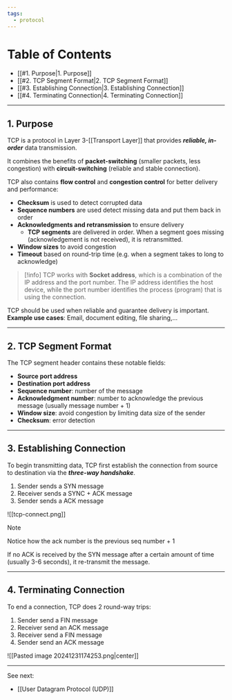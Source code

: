 ```yaml
---
tags:
  - protocol
---
```

# Table of Contents

- [[#1. Purpose|1. Purpose]]
- [[#2. TCP Segment Format|2. TCP Segment Format]]
- [[#3. Establishing Connection|3. Establishing Connection]]
- [[#4. Terminating Connection|4. Terminating Connection]]

---
## 1. Purpose

TCP is a protocol in Layer 3-[[Transport Layer]] that provides ***reliable, in-order*** data transmission.

It combines the benefits of **packet-switching** (smaller packets, less congestion) with **circuit-switching** (reliable and stable connection).

TCP also contains **flow control** and **congestion control** for better delivery and performance:

- **Checksum** is used to detect corrupted data
- **Sequence numbers** are used detect missing data and put them back in order
- **Acknowledgments and retransmission** to ensure delivery
	- **TCP segments** are delivered in order. When a segment goes missing (acknowledgement is not received), it is retransmitted.
- **Window sizes** to avoid congestion
- **Timeout** based on round-trip time (e.g. when a segment takes to long to acknowledge)

>[!info]
>TCP works with **Socket address**, which is a combination of the IP address and the port number. The IP address identifies the host device, while the port number identifies the process (program) that is using the connection.

TCP should be used when reliable and guarantee delivery is important.
**Example use cases**: Email, document editing, file sharing,...

---
## 2. TCP Segment Format

The TCP segment header contains these notable fields:
- **Source port address**
- **Destination port address**
- **Sequence number**: number of the message
- **Acknowledgment number**: number to acknowledge the previous message (usually message number + 1)
- **Window size**: avoid congestion by limiting data size of the sender
- **Checksum**: error detection

---
## 3. Establishing Connection

To begin transmitting data, TCP first establish the connection from source to destination via the ***three-way handshake***.

1. Sender sends a SYN message
2. Receiver sends a SYNC + ACK message
3. Sender sends a ACK message

![[tcp-connect.png]]

>[!note]
>Notice how the ack number is the previous seq number + 1

If no ACK is received by the SYN message after a certain amount of time (usually 3-6 seconds), it re-transmit the message.

---
## 4. Terminating Connection

To end a connection, TCP does 2 round-way trips:
1. Sender send a FIN message
2. Receiver send an ACK message
3. Receiver send a FIN message
4. Sender send an ACK message

![[Pasted image 20241231174253.png|center]]

---
See next:
- [[User Datagram Protocol (UDP)]]